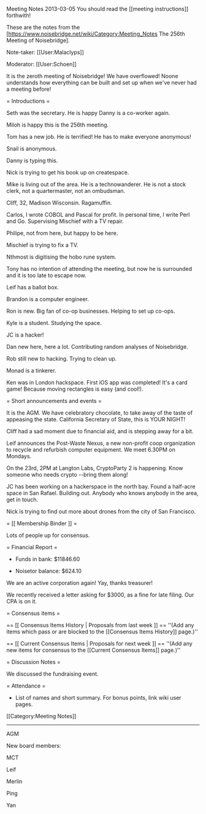 Meeting Notes 2013-03-05 
 You should read the [[meeting instructions]] forthwith!

These are the notes from the [https://www.noisebridge.net/wiki/Category:Meeting_Notes The 256th Meeting of Noisebridge]. 

Note-taker: [[User:Malaclyps]]

Moderator: [[User:Schoen]]

It is the zeroth meeting of Noisebridge! We have overflowed! Noone understands how everything can be built and set up when we've never had a meeting before!

= Introductions =

Seth was the secretary. He is happy Danny is a co-worker again.

Miloh is happy this is the 256th meeting.

Tom has a new job. He is terrified! He has to make everyone anonymous!

Snail is anonymous.

Danny is typing this.

Nick is trying to get his book up on createspace.

Mike is living out of the area. He is a technowanderer. He is not a stock clerk, not a quartermaster, not an ombudsman.

Cliff, 32, Madison Wisconsin. Ragamuffin.

Carlos, I wrote COBOL and Pascal for profit. In personal time, I write Perl and Go. Supervising Mischief with a TV repair.

Philipe, not from here, but happy to be here.

Mischief is trying to fix a TV.

Nthmost is digitising the hobo rune system.

Tony has no intention of attending the meeting, but now he is surrounded and it is too late to escape now.

Leif has a ballot box.

Brandon is a computer engineer.

Ron is new. Big fan of co-op businesses. Helping to set up co-ops.

Kyle is a student. Studying the space.

JC is a hacker!

Dan new here, here a lot. Contributing random analyses of Noisebridge.

Rob still new to hacking. Trying to clean up.

Monad is a tinkerer.

Ken was in London hackspace. First iOS app was completed! It's a card game! Because moving rectangles is easy (and cool!).


= Short announcements and events =

It is the AGM. We have celebratory chocolate, to take away of the taste of appeasing the state. California Secretary of State, this is YOUR NIGHT!

Cliff had a sad moment due to financial aid, and is stepping away for a bit.

Leif announces the Post-Waste Nexus, a new non-profit coop organization to recycle and refurbish computer equipment. We meet 6.30PM on Mondays.

On the 23rd, 2PM at Langton Labs, CryptoParty 2 is happening. Know someone who needs crypto --bring them along!

JC has been working on a hackerspace in the north bay. Found a half-acre space in San Rafael. Building out. Anybody who knows anybody in the area, get in touch.

Nick is trying to find out more about drones from the city of San Francisco.

= [[ Membership Binder ]] =

Lots of people up for consensus.

= Financial Report =

* Funds in bank: $11846.60 

* Noisetor balance: $624.10

We are an active corporation again! Yay, thanks treasurer!

We recently received a letter asking for $3000, as a fine for late filing. Our CPA is on it.

= Consensus items =

== [[ Consensus Items History | Proposals from last week ]] ==
''(Add any items which pass or are blocked to the [[Consensus Items History]] page.)''

== [[ Current Consensus Items | Proposals for next week ]] ==
''(Add any new items for consensus to the [[Current Consensus Items]] page.)''

= Discussion Notes =

We discussed the fundraising event.

= Attendance =
* List of names and short summary. For bonus points, link wiki user pages.

[[Category:Meeting Notes]]


------

AGM

New board members:

MCT

Leif

Merlin

Ping

Yan